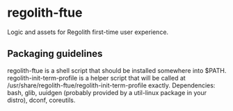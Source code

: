 # regolith-ftue
Logic and assets for Regolith first-time user experience.
## Packaging guidelines
regolith-ftue is a shell script that should be installed somewhere into $PATH. regolith-init-term-profile is a helper script that will be called at /usr/share/regolith-ftue/regolith-init-term-profile exactly.
Dependencies: bash, glib, uuidgen (probably provided by a util-linux package in your distro), dconf, coreutils.
